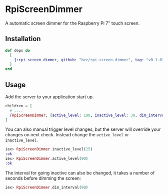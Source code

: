 # RpiScreenDimmer

A automatic screen dimmer for the Raspberry Pi 7" touch screen.

## Installation

```elixir
def deps do
  [
    {:rpi_screen_dimmer, github: "hez/rpi-screen-dimmer", tag: "v0.1.0"}
  ]
end
```

## Usage

Add the server to your application start up.

```elixir
children = [
  # ....
  {RpiScreenDimmer, [active_level: 100, inactive_level: 30, dim_interval: 60]}
]
```

You can also manual trigger level changes, but the server will override your changes on next check. Instead change the `active_level` or `inactive_level`.

```elixir
iex> RpiScreenDimmer.inactive_level(25)
:ok
iex> RpiScreenDimmer.active_level(90)
:ok
```

The interval for going inactive can also be changed, it takes a number of seconds before dimming the screen:

```elixir
iex> RpiScreenDimmer.dim_interval(90)
```
